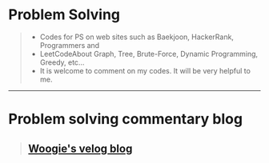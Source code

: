 # Problem Solving

>* Codes for PS on web sites such as Baekjoon, HackerRank, Programmers and 
>* LeetCodeAbout Graph, Tree, Brute-Force, Dynamic Programming, Greedy, etc...
>* It is welcome to comment on my codes. It will be very helpful to me.

---

# Problem solving commentary blog

> ## [Woogie's velog blog](https://velog.io/@kkoma2623)

